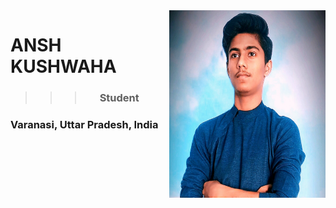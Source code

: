 <img src = "AK PIC.jpg" alt = "Profile Pic" height = "300" width = "250" align = "right">

# ANSH KUSHWAHA
>>> ### &nbsp; &nbsp; &nbsp; Student
### Varanasi, Uttar Pradesh, India
